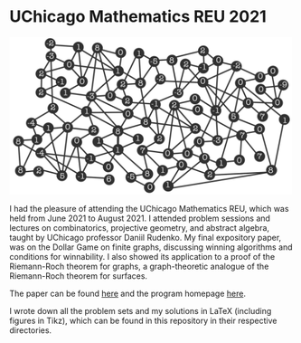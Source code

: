 # UChicago Mathematics REU 2021

<img src="./math_reu.png" alt="drawing" width="500"/>

I had the pleasure of attending the UChicago Mathematics REU, which was held from June 2021 to August 2021.
I attended problem sessions and lectures on combinatorics, projective geometry, and abstract algebra, taught by UChicago professor Daniil Rudenko.
My final expository paper, was on the Dollar Game on finite graphs, discussing winning algorithms and conditions for winnability.
I also showed its application to a proof of the Riemann-Roch theorem for graphs, a graph-theoretic analogue of the Riemann-Roch theorem for surfaces.

The paper can be found [here](http://math.uchicago.edu/~may/REU2021/REUPapers/Wu,Kevin.pdf) and the program homepage [here](http://math.uchicago.edu/~may/REU2021/).

I wrote down all the problem sets and my solutions in LaTeX (including figures in Tikz), which can be found in this repository in their respective directories.

